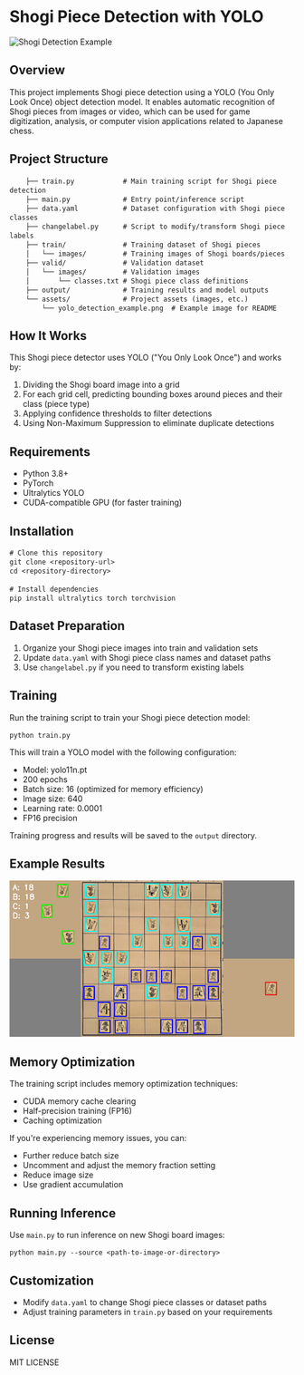 # Shogi Piece Detection with YOLO

![Shogi Detection Example](./assets/yolo_detection_example.png)

## Overview
This project implements Shogi piece detection using a YOLO (You Only Look Once) object detection model. It enables automatic recognition of Shogi pieces from images or video, which can be used for game digitization, analysis, or computer vision applications related to Japanese chess.

## Project Structure

```
    ├── train.py            # Main training script for Shogi piece detection
    ├── main.py             # Entry point/inference script
    ├── data.yaml           # Dataset configuration with Shogi piece classes
    ├── changelabel.py      # Script to modify/transform Shogi piece labels
    ├── train/              # Training dataset of Shogi pieces
    │   └── images/         # Training images of Shogi boards/pieces
    ├── valid/              # Validation dataset
    │   └── images/         # Validation images
    │       └── classes.txt # Shogi piece class definitions
    ├── output/             # Training results and model outputs
    └── assets/             # Project assets (images, etc.)
        └── yolo_detection_example.png  # Example image for README
```

## How It Works

This Shogi piece detector uses YOLO ("You Only Look Once") and works by:
1. Dividing the Shogi board image into a grid
2. For each grid cell, predicting bounding boxes around pieces and their class (piece type)
3. Applying confidence thresholds to filter detections
4. Using Non-Maximum Suppression to eliminate duplicate detections

## Requirements
- Python 3.8+
- PyTorch
- Ultralytics YOLO
- CUDA-compatible GPU (for faster training)

## Installation

    # Clone this repository
    git clone <repository-url>
    cd <repository-directory>

    # Install dependencies
    pip install ultralytics torch torchvision

## Dataset Preparation
1. Organize your Shogi piece images into train and validation sets
2. Update `data.yaml` with Shogi piece class names and dataset paths
3. Use `changelabel.py` if you need to transform existing labels

## Training
Run the training script to train your Shogi piece detection model:

    python train.py

This will train a YOLO model with the following configuration:
- Model: yolo11n.pt
- 200 epochs
- Batch size: 16 (optimized for memory efficiency)
- Image size: 640
- Learning rate: 0.0001
- FP16 precision

Training progress and results will be saved to the `output` directory.

## Example Results

![Shogi Detection Results](./assets/detection_results.png)

## Memory Optimization
The training script includes memory optimization techniques:
- CUDA memory cache clearing
- Half-precision training (FP16)
- Caching optimization

If you're experiencing memory issues, you can:
- Further reduce batch size
- Uncomment and adjust the memory fraction setting
- Reduce image size
- Use gradient accumulation

## Running Inference
Use `main.py` to run inference on new Shogi board images:

    python main.py --source <path-to-image-or-directory>

## Customization
- Modify `data.yaml` to change Shogi piece classes or dataset paths
- Adjust training parameters in `train.py` based on your requirements

## License
MIT LICENSE